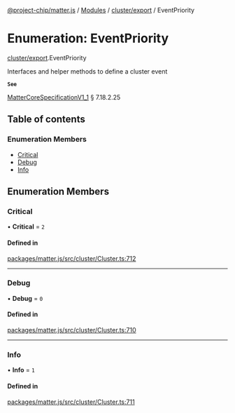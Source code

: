 [@project-chip/matter.js](../README.md) / [Modules](../modules.md) / [cluster/export](../modules/cluster_export.md) / EventPriority

# Enumeration: EventPriority

[cluster/export](../modules/cluster_export.md).EventPriority

Interfaces and helper methods to define a cluster event

**`See`**

[MatterCoreSpecificationV1_1](../interfaces/spec_export.MatterCoreSpecificationV1_1.md) § 7.18.2.25

## Table of contents

### Enumeration Members

- [Critical](cluster_export.EventPriority.md#critical)
- [Debug](cluster_export.EventPriority.md#debug)
- [Info](cluster_export.EventPriority.md#info)

## Enumeration Members

### Critical

• **Critical** = ``2``

#### Defined in

[packages/matter.js/src/cluster/Cluster.ts:712](https://github.com/project-chip/matter.js/blob/3adaded6/packages/matter.js/src/cluster/Cluster.ts#L712)

___

### Debug

• **Debug** = ``0``

#### Defined in

[packages/matter.js/src/cluster/Cluster.ts:710](https://github.com/project-chip/matter.js/blob/3adaded6/packages/matter.js/src/cluster/Cluster.ts#L710)

___

### Info

• **Info** = ``1``

#### Defined in

[packages/matter.js/src/cluster/Cluster.ts:711](https://github.com/project-chip/matter.js/blob/3adaded6/packages/matter.js/src/cluster/Cluster.ts#L711)
